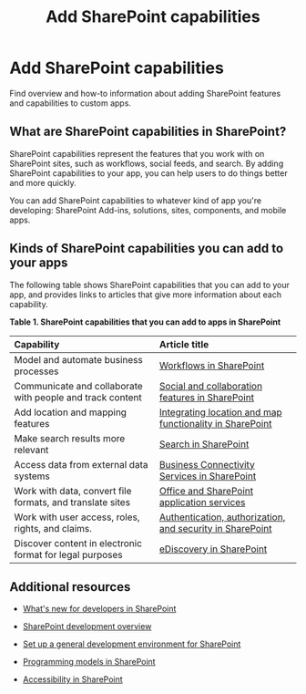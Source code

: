 ﻿---
title: Add SharePoint capabilities
ms.date: 09/25/2017
ms.prod: sharepoint
ms.assetid: 11ecb65e-6dc5-4cf1-80ca-3c16418697b6
---


# Add SharePoint capabilities
Find overview and how-to information about adding SharePoint features and capabilities to custom apps.
## What are SharePoint capabilities in SharePoint?
<a name="bkmk_whatIs"> </a>

SharePoint capabilities represent the features that you work with on SharePoint sites, such as workflows, social feeds, and search. By adding SharePoint capabilities to your app, you can help users to do things better and more quickly.
  
    
    
You can add SharePoint capabilities to whatever kind of app you're developing: SharePoint Add-ins, solutions, sites, components, and mobile apps.
  
    
    

## Kinds of SharePoint capabilities you can add to your apps
<a name="bkmk_inThisSection"> </a>

The following table shows SharePoint capabilities that you can add to your app, and provides links to articles that give more information about each capability.
  
    
    

**Table 1. SharePoint capabilities that you can add to apps in SharePoint**


|**Capability**|**Article title**|
|:-----|:-----|
|Model and automate business processes  <br/> | [Workflows in SharePoint](workflows-in-sharepoint.md) <br/> |
|Communicate and collaborate with people and track content  <br/> | [Social and collaboration features in SharePoint](social-and-collaboration-features-in-sharepoint.md) <br/> |
|Add location and mapping features  <br/> | [Integrating location and map functionality in SharePoint](integrating-location-and-map-functionality-in-sharepoint.md) <br/> |
|Make search results more relevant  <br/> | [Search in SharePoint](search-in-sharepoint.md) <br/> |
|Access data from external data systems  <br/> | [Business Connectivity Services in SharePoint](business-connectivity-services-in-sharepoint.md) <br/> |
|Work with data, convert file formats, and translate sites  <br/> | [Office and SharePoint application services](office-and-sharepoint-application-services.md) <br/> |
|Work with user access, roles, rights, and claims.  <br/> | [Authentication, authorization, and security in SharePoint](authentication-authorization-and-security-in-sharepoint.md) <br/> |
|Discover content in electronic format for legal purposes  <br/> | [eDiscovery in SharePoint](ediscovery-in-sharepoint.md) <br/> |
   

## Additional resources
<a name="bk_addresources"> </a>


-  [What's new for developers in SharePoint](what-s-new-for-developers-in-sharepoint.md)
    
  
-  [SharePoint development overview](sharepoint-development-overview.md)
    
  
-  [Set up a general development environment for SharePoint](set-up-a-general-development-environment-for-sharepoint.md)
    
  
-  [Programming models in SharePoint](programming-models-in-sharepoint.md)
    
  
-  [Accessibility in SharePoint](accessibility-in-sharepoint.md)
    
  

  
    
    

